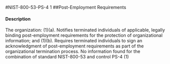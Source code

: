 #NIST-800-53-PS-4 1
##Post-Employment Requirements
#### Description
The organization:
   (1)(a).  Notifies terminated individuals of applicable, legally binding post-employment requirements for the protection of organizational information; and
   (1)(b).  Requires terminated individuals to sign an acknowledgment of post-employment requirements as part of the organizational termination process.
No information found for the combination of standard NIST-800-53 and control PS-4 (1)
